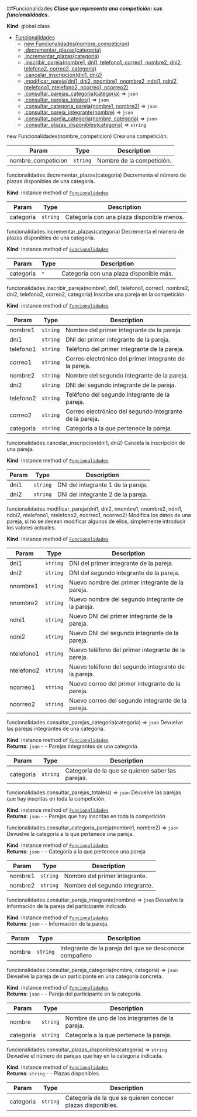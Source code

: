 <a name="Funcionalidades"></a>

##Funcionalidades
***Clase que representa una competición: sus funcionalidades.***

**Kind**: global class  

* [Funcionalidades](#Funcionalidades)
    * [new Funcionalidades(nombre_competicion)](#new_Funcionalidades_new)
    * [.decrementar_plazas(categoria)](#Funcionalidades+decrementar_plazas)
    * [.incrementar_plazas(categoria)](#Funcionalidades+incrementar_plazas)
    * [.inscribir_pareja(nombre1, dni1, telefono1, correo1, nombre2, dni2, telefono2, correo2, categoria)](#Funcionalidades+inscribir_pareja)
    * [.cancelar_inscripcion(dni1, dni2)](#Funcionalidades+cancelar_inscripcion)
    * [.modificar_pareja(dni1, dni2, nnombre1, nnombre2, ndni1, ndni2, ntelefono1, ntelefono2, ncorreo1, ncorreo2)](#Funcionalidades+modificar_pareja)
    * [.consultar_parejas_categoria(categoria)](#Funcionalidades+consultar_parejas_categoria) ⇒ <code>json</code>
    * [.consultar_parejas_totales()](#Funcionalidades+consultar_parejas_totales) ⇒ <code>json</code>
    * [.consultar_categoria_pareja(nombre1, nombre2)](#Funcionalidades+consultar_categoria_pareja) ⇒ <code>json</code>
    * [.consultar_pareja_integrante(nombre)](#Funcionalidades+consultar_pareja_integrante) ⇒ <code>json</code>
    * [.consultar_pareja_categoria(nombre, categoria)](#Funcionalidades+consultar_pareja_categoria) ⇒ <code>json</code>
    * [.consultar_plazas_disponibles(categoria)](#Funcionalidades+consultar_plazas_disponibles) ⇒ <code>string</code>

<a name="new_Funcionalidades_new"></a>

 new Funcionalidades(nombre_competicion)
Crea una competición.


| Param | Type | Description |
| --- | --- | --- |
| nombre_competicion | <code>string</code> | Nombre de la competición. |

<a name="Funcionalidades+decrementar_plazas"></a>

 funcionalidades.decrementar\_plazas(categoria)
Decrementa el número de plazas disponibles de una categoría.

**Kind**: instance method of [<code>Funcionalidades</code>](#Funcionalidades)  

| Param | Type | Description |
| --- | --- | --- |
| categoria | <code>string</code> | Categoría con una plaza disponible menos. |

<a name="Funcionalidades+incrementar_plazas"></a>

 funcionalidades.incrementar\_plazas(categoria)
Decrementa el número de plazas disponibles de una categoría.

**Kind**: instance method of [<code>Funcionalidades</code>](#Funcionalidades)  

| Param | Type | Description |
| --- | --- | --- |
| categoria | <code>\*</code> | Categoría con una plaza disponible más. |

<a name="Funcionalidades+inscribir_pareja"></a>

 funcionalidades.inscribir\_pareja(nombre1, dni1, telefono1, correo1, nombre2, dni2, telefono2, correo2, categoria)
Inscribe una pareja en la competición.

**Kind**: instance method of [<code>Funcionalidades</code>](#Funcionalidades)  

| Param | Type | Description |
| --- | --- | --- |
| nombre1 | <code>string</code> | Nombre del primer integrante de la pareja. |
| dni1 | <code>string</code> | DNI del primer integrante de la pareja. |
| telefono1 | <code>string</code> | Teléfono del primer integrante de la pareja. |
| correo1 | <code>string</code> | Correo electrónico del primer integrante de la pareja. |
| nombre2 | <code>string</code> | Nombre del segundo integrante de la pareja. |
| dni2 | <code>string</code> | DNI del segundo integrante de la pareja. |
| telefono2 | <code>string</code> | Teléfono del segundo integrante de la pareja. |
| correo2 | <code>string</code> | Correo electrónico del segundo integrante de la pareja. |
| categoria | <code>string</code> | Categoría a la que pertenece la pareja. |

<a name="Funcionalidades+cancelar_inscripcion"></a>

 funcionalidades.cancelar\_inscripcion(dni1, dni2)
Cancela la inscripción de una pareja.

**Kind**: instance method of [<code>Funcionalidades</code>](#Funcionalidades)  

| Param | Type | Description |
| --- | --- | --- |
| dni1 | <code>string</code> | DNI del integrante 1 de la pareja. |
| dni2 | <code>string</code> | DNI del integrante 2 de la pareja. |

<a name="Funcionalidades+modificar_pareja"></a>

 funcionalidades.modificar\_pareja(dni1, dni2, nnombre1, nnombre2, ndni1, ndni2, ntelefono1, ntelefono2, ncorreo1, ncorreo2)
Modifica los datos de una pareja, si no se desean modificar algunos de ellos,
simplemente introducir los valores actuales.

**Kind**: instance method of [<code>Funcionalidades</code>](#Funcionalidades)  

| Param | Type | Description |
| --- | --- | --- |
| dni1 | <code>string</code> | DNI del primer integrante de la pareja. |
| dni2 | <code>string</code> | DNI del segundo integrante de la pareja. |
| nnombre1 | <code>string</code> | Nuevo nombre del primer integrante de la pareja. |
| nnombre2 | <code>string</code> | Nuevo nombre del segundo integrante de la pareja. |
| ndni1 | <code>string</code> | Nuevo DNI del primer integrante de la pareja. |
| ndni2 | <code>string</code> | Nuevo DNI del segundo integrante de la pareja. |
| ntelefono1 | <code>string</code> | Nuevo teléfono del primer integrante de la pareja. |
| ntelefono2 | <code>string</code> | Nuevo teléfono del segundo integrante de la pareja. |
| ncorreo1 | <code>string</code> | Nuevo correo del primer integrante de la pareja. |
| ncorreo2 | <code>string</code> | Nuevo correo del segundo integrante de la pareja. |

<a name="Funcionalidades+consultar_parejas_categoria"></a>

 funcionalidades.consultar\_parejas\_categoria(categoria) ⇒ <code>json</code>
Devuelve las parejas integrantes de una categoría.

**Kind**: instance method of [<code>Funcionalidades</code>](#Funcionalidades)  
**Returns**: <code>json</code> - - Parejas integrantes de una categoría.  

| Param | Type | Description |
| --- | --- | --- |
| categoria | <code>string</code> | Categoría de la que se quieren saber las parejas. |

<a name="Funcionalidades+consultar_parejas_totales"></a>

 funcionalidades.consultar\_parejas\_totales() ⇒ <code>json</code>
Devuelve las parejas que hay inscritas en toda la competición.

**Kind**: instance method of [<code>Funcionalidades</code>](#Funcionalidades)  
**Returns**: <code>json</code> - - Parejas que hay inscritas en toda la competición  
<a name="Funcionalidades+consultar_categoria_pareja"></a>

 funcionalidades.consultar\_categoria\_pareja(nombre1, nombre2) ⇒ <code>json</code>
Devuelve la categoría a la que pertenece una pareja.

**Kind**: instance method of [<code>Funcionalidades</code>](#Funcionalidades)  
**Returns**: <code>json</code> - - Categoría a la que pertenece una pareja  

| Param | Type | Description |
| --- | --- | --- |
| nombre1 | <code>string</code> | Nombre del primer integrante. |
| nombre2 | <code>string</code> | Nombre del segundo integrante. |

<a name="Funcionalidades+consultar_pareja_integrante"></a>

 funcionalidades.consultar\_pareja\_integrante(nombre) ⇒ <code>json</code>
Devuelve la información de la pareja del participante indicado

**Kind**: instance method of [<code>Funcionalidades</code>](#Funcionalidades)  
**Returns**: <code>json</code> - - Información de la pareja.  

| Param | Type | Description |
| --- | --- | --- |
| nombre | <code>string</code> | Integrante de la pareja del que se desconoce compañero |

<a name="Funcionalidades+consultar_pareja_categoria"></a>

 funcionalidades.consultar\_pareja\_categoria(nombre, categoria) ⇒ <code>json</code>
Devuelve la pareja de un participante en una categoría concreta.

**Kind**: instance method of [<code>Funcionalidades</code>](#Funcionalidades)  
**Returns**: <code>json</code> - - Pareja del participante en la categoría.  

| Param | Type | Description |
| --- | --- | --- |
| nombre | <code>string</code> | Nombre de uno de los integrantes de la pareja. |
| categoria | <code>string</code> | Categoría a la que pertenece la pareja. |

<a name="Funcionalidades+consultar_plazas_disponibles"></a>

 funcionalidades.consultar\_plazas\_disponibles(categoria) ⇒ <code>string</code>
Devuelve el número de parejas que hay en la categoría indicada.

**Kind**: instance method of [<code>Funcionalidades</code>](#Funcionalidades)  
**Returns**: <code>string</code> - - Plazas disponibles.  

| Param | Type | Description |
| --- | --- | --- |
| categoria | <code>string</code> | Categoría de la que se quieren conocer plazas disponibles. |

